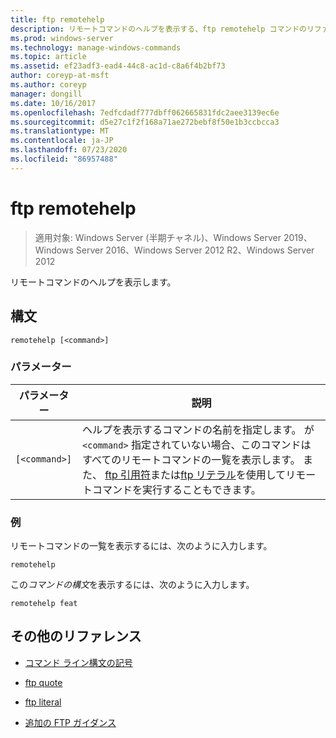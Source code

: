 ```yaml
---
title: ftp remotehelp
description: リモートコマンドのヘルプを表示する、ftp remotehelp コマンドのリファレンス記事です。
ms.prod: windows-server
ms.technology: manage-windows-commands
ms.topic: article
ms.assetid: ef23adf3-ead4-44c8-ac1d-c8a6f4b2bf73
author: coreyp-at-msft
ms.author: coreyp
manager: dongill
ms.date: 10/16/2017
ms.openlocfilehash: 7edfcdadf777dbff062665831fdc2aee3139ec6e
ms.sourcegitcommit: d5e27c1f2f168a71ae272bebf8f50e1b3ccbcca3
ms.translationtype: MT
ms.contentlocale: ja-JP
ms.lasthandoff: 07/23/2020
ms.locfileid: "86957488"
---
```

# <a name="ftp-remotehelp"></a>ftp remotehelp

> 適用対象: Windows Server (半期チャネル)、Windows Server 2019、Windows Server 2016、Windows Server 2012 R2、Windows Server 2012

リモートコマンドのヘルプを表示します。

## <a name="syntax"></a>構文

```
remotehelp [<command>]
```

### <a name="parameters"></a>パラメーター

| パラメーター | 説明 |
| ------- | -------- |
| `[<command>]` | ヘルプを表示するコマンドの名前を指定します。 が `<command>` 指定されていない場合、このコマンドはすべてのリモートコマンドの一覧を表示します。 また、 [ftp 引用符](ftp-quote.md)または[ftp リテラル](ftp-literal_1.md)を使用してリモートコマンドを実行することもできます。 |

### <a name="examples"></a>例

リモートコマンドの一覧を表示するには、次のように入力します。

```
remotehelp
```

この*コマンドの構文*を表示するには、次のように入力します。

```
remotehelp feat
```

## <a name="additional-references"></a>その他のリファレンス

- [コマンド ライン構文の記号](command-line-syntax-key.md)

- [ftp quote](ftp-quote.md)

- [ftp literal](ftp-literal_1.md)

- [追加の FTP ガイダンス](/previous-versions/orphan-topics/ws.10/cc756013(v=ws.10))
